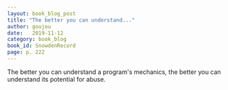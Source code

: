 ```yaml
---
layout: book_blog_post
title: "The better you can understand..."
author: goujou
date:   2019-11-12
category: book_blog
book_id: SnowdenRecord
page: p. 222
---
```

The better you can understand a program's mechanics, the better you can understand its potential for abuse.
